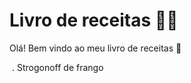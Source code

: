 # Livro de receitas :man_cook:

Olá! Bem vindo ao meu livro de receitas :wave:

​	.	Strogonoff de frango

